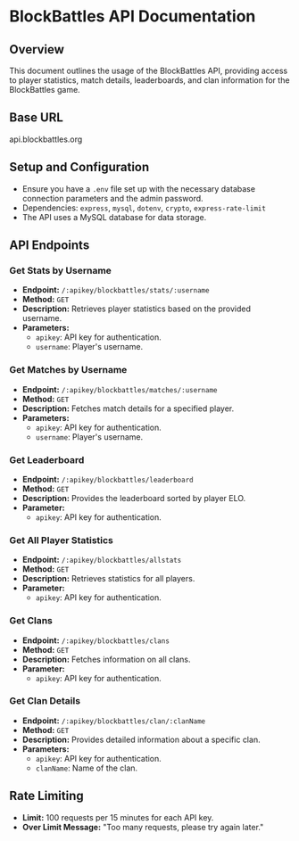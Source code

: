 # BlockBattles API Documentation

## Overview
This document outlines the usage of the BlockBattles API, providing access to player statistics, match details, leaderboards, and clan information for the BlockBattles game.

## Base URL
api.blockbattles.org

## Setup and Configuration
- Ensure you have a `.env` file set up with the necessary database connection parameters and the admin password.
- Dependencies: `express`, `mysql`, `dotenv`, `crypto`, `express-rate-limit`
- The API uses a MySQL database for data storage.

## API Endpoints

### Get Stats by Username
- **Endpoint:** `/:apikey/blockbattles/stats/:username`
- **Method:** `GET`
- **Description:** Retrieves player statistics based on the provided username.
- **Parameters:**
  - `apikey`: API key for authentication.
  - `username`: Player's username.

### Get Matches by Username
- **Endpoint:** `/:apikey/blockbattles/matches/:username`
- **Method:** `GET`
- **Description:** Fetches match details for a specified player.
- **Parameters:**
  - `apikey`: API key for authentication.
  - `username`: Player's username.

### Get Leaderboard
- **Endpoint:** `/:apikey/blockbattles/leaderboard`
- **Method:** `GET`
- **Description:** Provides the leaderboard sorted by player ELO.
- **Parameter:**
  - `apikey`: API key for authentication.

### Get All Player Statistics
- **Endpoint:** `/:apikey/blockbattles/allstats`
- **Method:** `GET`
- **Description:** Retrieves statistics for all players.
- **Parameter:**
  - `apikey`: API key for authentication.

### Get Clans
- **Endpoint:** `/:apikey/blockbattles/clans`
- **Method:** `GET`
- **Description:** Fetches information on all clans.
- **Parameter:**
  - `apikey`: API key for authentication.

### Get Clan Details
- **Endpoint:** `/:apikey/blockbattles/clan/:clanName`
- **Method:** `GET`
- **Description:** Provides detailed information about a specific clan.
- **Parameters:**
  - `apikey`: API key for authentication.
  - `clanName`: Name of the clan.

## Rate Limiting
- **Limit:** 100 requests per 15 minutes for each API key.
- **Over Limit Message:** "Too many requests, please try again later."

